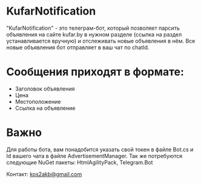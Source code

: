 # KufarNotification


"KufarNotification" - это телеграм-бот, который позволяет парсить объявления на сайте kufar.by в нужном разделе (ссылка на раздел устанавливается вручную)
и отслеживать новые объявления в нём. Все новые объявления бот отправляет в ваш чат по chatId.


# Сообщения приходят в формате:
- Заголовок объявления
- Цена
- Местоположение
- Ссылка на объявление


# Важно
Для работы бота, вам понадобится указать свой токен в файле Bot.cs и Id вашего чата в файле AdvertisementManager.
Так же потребуются следующие NuGet пакеты: HtmlAgilityPack, Telegram.Bot


Контакт: kos2akb@gmail.com
